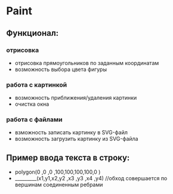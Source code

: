 # Paint

## Функционал:

### отрисовка
* отрисовка прямоугольников по заданным координатам
* возможность выбора цвета фигуры

### работа с картинкой
* возможность приближения/удаления картинки
* очистка окна

### работа с файлами
* взможность записать картинку в SVG-файл
* возможность загрузить картинку из SVG-файла

## Пример ввода текста в строку:
*   polygon(0 ,0 ,0 ,100,100,100,100,0 )
*   _________(x1,y1,x2,y2 ,x3 ,y3 ,x4 ,y4) //обход совершается по вершинам соединенным ребрами
